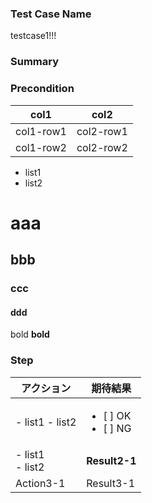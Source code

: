 ### Test Case Name
testcase1!!!

### Summary

### Precondition
| col1 | col2 |
|---|---|
| col1-row1 | col2-row1 |
| col1-row2 | col2-row2 |

* list1
* list2

# aaa
## bbb
### ccc
#### ddd

bold
**bold**


### Step
| アクション | 期待結果 |
|---|---|
| - list1 - list2 | <ul><li>[ ] OK<li> [ ] NG</ul> |
| - list1<br > - list2 | **Result2-1** |
| Action3-1 | Result3-1 |


